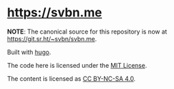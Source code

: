 # https://svbn.me

**NOTE**: The canonical source for this repository is now at https://git.sr.ht/~svbn/svbn.me.

Built with [hugo](https://github.com/gohugoio/hugo).

The code here is licensed under the [MIT License](./LICENSE).

The content is licensed as [CC BY-NC-SA 4.0](https://creativecommons.org/licenses/by-nc-sa/4.0/).
